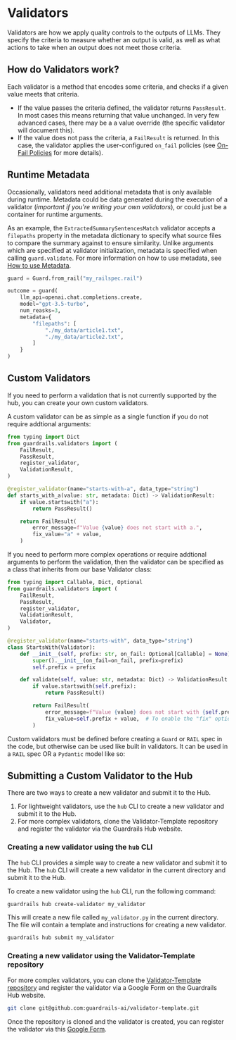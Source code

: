 # Validators

Validators are how we apply quality controls to the outputs of LLMs.  They specify the criteria to measure whether an output is valid, as well as what actions to take when an output does not meet those criteria.

## How do Validators work?
Each validator is a method that encodes some criteria, and checks if a given value meets that criteria.

- If the value passes the criteria defined, the validator returns `PassResult`. In most cases this means returning that value unchanged. In very few advanced cases, there may be a a value override (the specific validator will document this).
- If the value does not pass the criteria, a `FailResult` is returned.  In this case, the validator applies the user-configured `on_fail` policies (see [On-Fail Policies](/docs/hub/concepts/on_fail_policies.md) for more details).

## Runtime Metadata

Occasionally, validators need additional metadata that is only available during runtime. Metadata could be data generated during the execution of a validator (*important if you're writing your own validators*), or could just be a container for runtime arguments.

As an example, the `ExtractedSummarySentencesMatch` validator accepts a `filepaths` property in the metadata dictionary to specify what source files to compare the summary against to ensure similarity.  Unlike arguments which are specified at validator initialization, metadata is specified when calling `guard.validate`. For more information on how to use metadata, see [How to use Metadata](/docs/hub/how_to_guides/metadata.md).

```python
guard = Guard.from_rail("my_railspec.rail")

outcome = guard(
    llm_api=openai.chat.completions.create,
    model="gpt-3.5-turbo",
    num_reasks=3,
    metadata={
        "filepaths": [
            "./my_data/article1.txt",
            "./my_data/article2.txt",
        ]
    }
)
```

## Custom Validators

If you need to perform a validation that is not currently supported by the hub, you can create your own custom validators.

A custom validator can be as simple as a single function if you do not require addtional arguments:

```py
from typing import Dict
from guardrails.validators import (
    FailResult,
    PassResult,
    register_validator,
    ValidationResult,
)

@register_validator(name="starts-with-a", data_type="string")
def starts_with_a(value: str, metadata: Dict) -> ValidationResult:
    if value.startswith("a"):
        return PassResult()

    return FailResult(
        error_message=f"Value {value} does not start with a.",
        fix_value="a" + value,
    )
```

If you need to perform more complex operations or require addtional arguments to perform the validation, then the validator can be specified as a class that inherits from our base Validator class:

```py
from typing import Callable, Dict, Optional
from guardrails.validators import (
    FailResult,
    PassResult,
    register_validator,
    ValidationResult,
    Validator,
)

@register_validator(name="starts-with", data_type="string")
class StartsWith(Validator):
    def __init__(self, prefix: str, on_fail: Optional[Callable] = None):
        super().__init__(on_fail=on_fail, prefix=prefix)
        self.prefix = prefix

    def validate(self, value: str, metadata: Dict) -> ValidationResult:
        if value.startswith(self.prefix):
            return PassResult()

        return FailResult(
            error_message=f"Value {value} does not start with {self.prefix}.",
            fix_value=self.prefix + value,  # To enable the "fix" option for on-fail
        )
```

Custom validators must be defined before creating a `Guard` or `RAIL` spec in the code, 
but otherwise can be used like built in validators. It can be used in a `RAIL` spec OR
a `Pydantic` model like so:

## Submitting a Custom Validator to the Hub

There are two ways to create a new validator and submit it to the Hub.

1. For lightweight validators, use the `hub` CLI to create a new validator and submit it to the Hub.
2. For more complex validators, clone the Validator-Template repository and register the validator via the Guardrails Hub website.

### Creating a new validator using the `hub` CLI

The `hub` CLI provides a simple way to create a new validator and submit it to the Hub. The `hub` CLI will create a new validator in the current directory and submit it to the Hub.

To create a new validator using the `hub` CLI, run the following command:

```bash
guardrails hub create-validator my_validator
```

This will create a new file called `my_validator.py` in the current directory. The file will contain a template and instructions for creating a new validator.

```bash
guardrails hub submit my_validator
```

### Creating a new validator using the Validator-Template repository

For more complex validators, you can clone the [Validator-Template repository](https://github.com/guardrails-ai/validator-template) and register the validator via a Google Form on the Guardrails Hub website.

```bash
git clone git@github.com:guardrails-ai/validator-template.git
```

Once the repository is cloned and the validator is created, you can register the validator via this [Google Form](https://forms.gle/N6UaE9611niuMxZj7).



